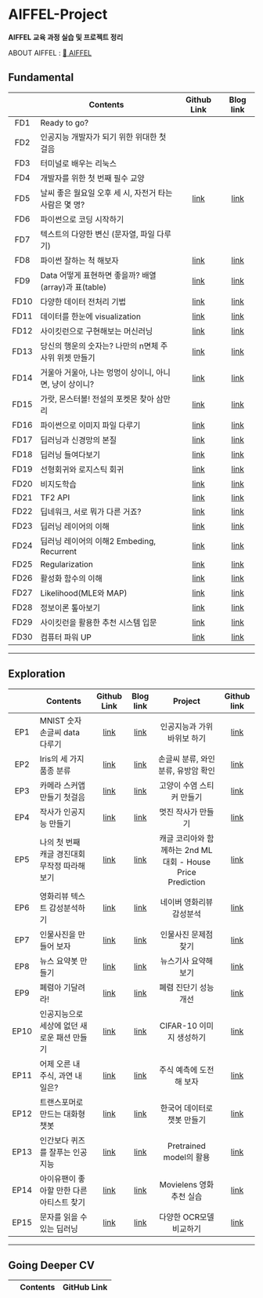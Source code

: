 

# AIFFEL-Project
__AIFFEL 교육 과정 실습 및 프로젝트 정리__

ABOUT AIFFEL : [:school: AIFFEL](https://aiffel.io/)  

## Fundamental
||Contents|Github Link|Blog link|
|:----:|----|:----:|:----:|
|FD1|Ready to go?|
|FD2|인공지능 개발자가 되기 위한 위대한 첫걸음|
|FD3|터미널로 배우는 리눅스|
|FD4|개발자를 위한 첫 번째 필수 교양|
|FD5|날씨 좋은 월요일 오후 세 시, 자전거 타는 사람은 몇 명?|[link](https://github.com/Rogan-J/Aiffel_project/blob/main/Fundamental/Fundamental_05.md)|[link](https://jm-develope-note.tistory.com/16)
|FD6|파이썬으로 코딩 시작하기|
|FD7|텍스트의 다양한 변신 (문자열, 파일 다루기)|
|FD8|파이썬 잘하는 척 해보자|[link](https://github.com/Rogan-J/Aiffel_project/blob/main/Fundamental/Fundamental_08.md)|[link](https://jm-develope-note.tistory.com/2?category=529453)
|FD9|Data 어떻게 표현하면 좋을까? 배열(array)과 표(table)|[link](https://github.com/Rogan-J/Aiffel_project/blob/main/Fundamental/Fundamental_09.md)|[link](https://jm-develope-note.tistory.com/3?category=529453)
|FD10|다양한 데이터 전처리 기법|[link](https://github.com/Rogan-J/Aiffel_project/blob/main/Fundamental/Fundamental_10.md)|[link](https://jm-develope-note.tistory.com/4?category=529453)
|FD11|데이터를 한눈에 visualization|[link](https://github.com/Rogan-J/Aiffel_project/blob/main/Fundamental/Fundamental_11.md)|[link](https://jm-develope-note.tistory.com/6?category=529453)
|FD12|사이킷런으로 구현해보는 머신러닝|[link](https://github.com/Rogan-J/Aiffel_project/blob/main/Fundamental/Fundamental_12.md)|[link](https://jm-develope-note.tistory.com/11?category=529453)
|FD13|당신의 행운의 숫자는? 나만의 n면체 주사위 위젯 만들기|[link](https://github.com/Rogan-J/Aiffel_project/blob/main/Fundamental/Fundamental_13.md)|[link](https://jm-develope-note.tistory.com/15)
|FD14|거울아 거울아, 나는 멍멍이 상이니, 아니면, 냥이 상이니?|[link](https://github.com/Rogan-J/Aiffel_project/blob/main/Fundamental/Fundamental_14.md)|[link](https://jm-develope-note.tistory.com/24)
|FD15|가랏, 몬스터볼! 전설의 포켓몬 찾아 삼만리|[link](https://github.com/Rogan-J/Aiffel_project/blob/main/Fundamental/Fundamental_15.md)|[link](https://jm-develope-note.tistory.com/26)
|FD16|파이썬으로 이미지 파일 다루기|[link](https://github.com/Rogan-J/Aiffel_project/blob/main/Fundamental/Fundamental_16.md)|[link](https://jm-develope-note.tistory.com/31)
|FD17|딥러닝과 신경망의 본질|[link](https://github.com/Rogan-J/Aiffel_project/blob/main/Fundamental/Fundamental_17.md)|[link](https://jm-develope-note.tistory.com/37)
|FD18|딥러닝 들여다보기|[link](https://github.com/Rogan-J/Aiffel_project/blob/main/Fundamental/Fundamental_18.md)|[link](https://jm-develope-note.tistory.com/39)
|FD19|선형회귀와 로지스틱 회귀|[link](https://github.com/Rogan-J/Aiffel_project/blob/main/Fundamental/fundamental_19.md)|[link](https://jm-develope-note.tistory.com/41)
|FD20|비지도학습|[link](https://github.com/Rogan-J/Aiffel_project/blob/main/Fundamental/Fundamental_20.md)|[link](https://jm-develope-note.tistory.com/46)
|FD21|TF2 API|[link](https://github.com/Rogan-J/Aiffel_project/blob/main/Fundamental/Fundamental_21.md)|[link](https://jm-develope-note.tistory.com/51)
|FD22|딥네워크, 서로 뭐가 다른 거죠?|[link](https://github.com/Rogan-J/Aiffel_project/blob/main/Fundamental/Fundamental_22.md)|[link](https://jm-develope-note.tistory.com/62)
|FD23|딥러닝 레이어의 이해|[link](https://github.com/Rogan-J/Aiffel_project/blob/main/Fundamental/Fundamental_23.md)|[link](https://jm-develope-note.tistory.com/65)
|FD24|딥러닝 레이어의 이해2 Embeding, Recurrent|[link](https://github.com/Rogan-J/Aiffel_project/blob/main/Fundamental/Fundamental_24.md)|[link](https://jm-develope-note.tistory.com/69)
|FD25|Regularization|[link](https://github.com/Rogan-J/Aiffel_project/blob/main/Fundamental/Fundamental_25.md)|[link](https://jm-develope-note.tistory.com/73)
|FD26|활성화 함수의 이해|[link](https://github.com/Rogan-J/Aiffel_project/blob/main/Fundamental/Fundamental_26.md)|[link](https://jm-develope-note.tistory.com/76)
|FD27|Likelihood(MLE와 MAP)|[link](https://github.com/Rogan-J/Aiffel_project/blob/main/Fundamental/Fundamental_27.md)|[link](https://jm-develope-note.tistory.com/81)
|FD28|정보이론 톺아보기|[link](https://github.com/Rogan-J/Aiffel_project/blob/main/Fundamental/Fundamental_28.md)|[link](https://jm-develope-note.tistory.com/85)
|FD29|사이킷런을 활용한 추천 시스템 입문|[link](https://github.com/Rogan-J/Aiffel_project/blob/main/Fundamental/Fundamental_29.md)|[link](https://jm-develope-note.tistory.com/87)
|FD30|컴퓨터 파워 UP|[link](https://github.com/Rogan-J/Aiffel_project/blob/main/Fundamental/Fundamental_30.md)|[link](https://jm-develope-note.tistory.com/91)

----
## Exploration
||Contents|Github Link|Blog link|Project|Github link|
|:----:|----|:----:|:----:|:----:|:----:|
|EP1|MNIST 숫자 손글씨 data 다루기 |[link](https://github.com/Rogan-J/Aiffel_project/blob/main/Exploration/Exploration01.md)|[link](https://jm-develope-note.tistory.com/5?category=529454)|인공지능과 가위바위보 하기|[link](https://github.com/Rogan-J/Aiffel_project/blob/main/Exploration/project/Exploration01.ipynb)
|EP2|Iris의  세 가지 품종 분류|[link](https://github.com/Rogan-J/Aiffel_project/blob/main/Exploration/Exploration_02.md)|[link](https://jm-develope-note.tistory.com/10?category=529454)|손글씨 분류, 와인 분류, 유방암 확인|[link](https://github.com/Rogan-J/Aiffel_project/blob/main/Exploration/project/Exploration02.ipynb)|[link]()
|EP3|카메라 스커앱 만들기 첫걸음|[link](https://github.com/Rogan-J/Aiffel_project/blob/main/Exploration/Exploration_03.md)|[link](https://jm-develope-note.tistory.com/20)|고양이 수염 스티커 만들기|[link](https://github.com/Rogan-J/Aiffel_project/blob/main/Exploration/project/Exploration03.ipynb)
|EP4|작사가 인공지능 만들기|[link](https://github.com/Rogan-J/Aiffel_project/blob/main/Exploration/Exploration_04.md)|[link](https://jm-develope-note.tistory.com/25)|멋진 작사가 만들기|[link](https://github.com/Rogan-J/Aiffel_project/blob/main/Exploration/project/Exploration04.ipynb)
|EP5|나의 첫 번째 캐글 경진대회 무작정 따라해보기|[link](https://github.com/Rogan-J/Aiffel_project/blob/main/Exploration/Exploration_05.md)|[link](https://jm-develope-note.tistory.com/36)|캐글 코리아와 함께하는 2nd ML 대회 - House Price Prediction|[link](https://github.com/Rogan-J/Aiffel_project/blob/main/Exploration/project/%5BE-05%5DHouse%20Price%20Prediction.ipynb)
|EP6|영화리뷰 텍스트 감성분석하기|[link](https://github.com/Rogan-J/Aiffel_project/blob/main/Exploration/Exploration_06.md)|[link](https://jm-develope-note.tistory.com/38)|네이버 영화리뷰 감성분석|[link](https://github.com/Rogan-J/Aiffel_project/blob/main/Exploration/project/%5BE-06%5D%EB%84%A4%EC%9D%B4%EB%B2%84%20%EC%98%81%ED%99%94%EB%A6%AC%EB%B7%B0%20%EA%B0%90%EC%84%B1%EB%B6%84%EC%84%9D.ipynb)
|EP7|인물사진을 만들어 보자|[link](https://github.com/Rogan-J/Aiffel_project/blob/main/Exploration/Exploration_07.md)|[link](https://jm-develope-note.tistory.com/category/AIFFEL/exploration)|인물사진 문제점찾기|[link](https://github.com/Rogan-J/Aiffel_project/blob/main/Exploration/project/%5BE-07%5D%EC%9D%B8%EB%AC%BC%20%EB%AA%A8%EB%93%9C%20%EB%AC%B8%EC%A0%9C%EC%A0%90%20%EC%B0%BE%EA%B8%B0.ipynb)
|EP8|뉴스 요약봇  만들기|[link](https://github.com/Rogan-J/Aiffel_project/blob/main/Exploration/Exploration_08.md)|[link](https://jm-develope-note.tistory.com/49)|뉴스기사 요약해보기|[link](https://github.com/Rogan-J/Aiffel_project/blob/main/Exploration/project/%5BE-08%5D%EB%89%B4%EC%8A%A4%20%EC%9A%94%EC%95%BD%EB%B4%87%20%EB%A7%8C%EB%93%A4%EA%B8%B0.ipynb)
|EP9|폐렴아 기달려라!|[link](https://github.com/Rogan-J/Aiffel_project/blob/main/Exploration/Exploration_09.md)|[link](https://jm-develope-note.tistory.com/55)|폐렴 진단기 성능개선|[link](https://github.com/Rogan-J/Aiffel_project/blob/main/Exploration/project/%5BE-09%5D%ED%8F%90%EB%A0%B4%20%EC%A7%84%EB%8B%A8%EA%B8%B0%20%EC%84%B1%EB%8A%A5%20%EA%B0%9C%EC%84%A0.ipynb)
|EP10|인공지능으로 세상에 없던 새로운 패션 만들기|[link](https://github.com/Rogan-J/Aiffel_project/blob/main/Exploration/Exploration_10.md)|[link](https://jm-develope-note.tistory.com/67)|CIFAR-10 이미지 생성하기|[link](https://github.com/Rogan-J/Aiffel_project/blob/main/Exploration/project/%5BE-10%5DCIFAR10%20%EC%83%9D%EC%84%B1%EA%B8%B0.ipynb)
|EP11|어제 오른 내 주식, 과연 내일은?|[link](https://github.com/Rogan-J/Aiffel_project/blob/main/Exploration/Exploration_11.md)|[link](https://jm-develope-note.tistory.com/71)|주식 예측에 도전해 보자|[link](https://github.com/Rogan-J/Aiffel_project/blob/main/Exploration/project/%5BE-11%5D%EC%A3%BC%EC%8B%9D%20%EC%98%88%EC%B8%A1%EC%97%90%20%EB%8F%84%EC%A0%84%ED%95%B4%20%EB%B3%B4%EC%9E%90.ipynb)
|EP12|트랜스포머로 만드는 대화형 챗봇|[link](https://github.com/Rogan-J/Aiffel_project/blob/main/Exploration/Exploration_12.md)|[link](https://jm-develope-note.tistory.com/78)|한국어 데이터로 챗봇 만들기|[link](https://github.com/Rogan-J/Aiffel_project/blob/main/Exploration/project/%5BE-12%5D%ED%95%9C%EA%B5%AD%EC%96%B4%20%EB%8D%B0%EC%9D%B4%ED%84%B0%EB%A1%9C%20%EC%B1%97%EB%B4%87%EB%A7%8C%EB%93%A4%EA%B8%B0.ipynb)
|EP13|인간보다 퀴즈를 잘푸는 인공지능|[link](https://github.com/Rogan-J/Aiffel_project/blob/main/Exploration/Exploration_13.md)|[link](https://jm-develope-note.tistory.com/83)|Pretrained model의 활용|[link](https://github.com/Rogan-J/Aiffel_project/blob/main/Exploration/project/%5BE-13%5DPretrained%20model%EC%9D%98%20%ED%99%9C%EC%9A%A9.ipynb)
|EP14|아이유팬이 좋아할 만한 다른 아티스트 찾기|[link](https://github.com/Rogan-J/Aiffel_project/blob/main/Exploration/Exploration_14.md)|[link](https://jm-develope-note.tistory.com/89)|Movielens 영화 추천 실습|[link](https://github.com/Rogan-J/Aiffel_project/blob/main/Exploration/project/%5BE-14%5DMovielens%20%EC%98%81%ED%99%94%20%EC%B6%94%EC%B2%9C%20%EC%8B%A4%EC%8A%B5.ipynb)
|EP15|문자를 읽을 수 있는 딥러닝|[link](https://github.com/Rogan-J/Aiffel_project/blob/main/Exploration/Exploration_15.md)|[link](https://jm-develope-note.tistory.com/94)|다양한 OCR모델 비교하기|[link]()

----
## Going Deeper CV
||Contents|GitHub Link|
|:----:|----|:----:|







